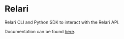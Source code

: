 # Relari

Relari CLI and Python SDK to interact with the Relari API.

Documentation can be found [here](https://docs.relari.ai/).
